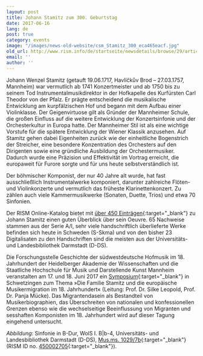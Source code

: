```yaml
---
layout: post
title: Johann Stamitz zum 300. Geburtstag
date: 2017-06-16
lang: de
post: true
category: events
image: "/images/news-old-website/csm_Stamitz_300_eca465eacf.jpg"
old_url: http://www.rism.info/de/startseite/newsdetails/browse/29/article/64/johann-stamitz-at-300.html
email: ''
author: ''
---
```


Johann Wenzel Stamitz (getauft 19.06.1717, Havlíčkův Brod – 27.03.1757, Mannheim) war vermutlich ab 1741 Konzertmeister und ab 1750 bis zu seinem Tod Instrumentalmusikdirektor in der Hofkapelle des Kurfürsten Carl Theodor von der Pfalz. Er prägte entscheidend die musikalische Entwicklung am kurpfälzischen Hof und begann mit dem Aufbau einer Violinklasse. Der Geigenvirtuose gilt als Gründer der Mannheimer Schule, die großen Einfluss auf die weitere Entwicklung der Konzertsinfonie und der Orchesterkultur in Europa hatte. Der Mannheimer Stil ist als eine wichtige Vorstufe für die spätere Entwicklung der Wiener Klassik anzusehen. Auf Stamitz gehen dabei Eigenheiten zurück wie der einheitliche Bogenstrich der Streicher, eine besondere Konzentration des Orchesters auf den Dirigenten sowie eine gründliche Ausbildung der Orchestermusiker. Dadurch wurde eine Präzision und Effektivität im Vortrag erreicht, die europaweit für Furore sorgte und für uns heute selbstverständlich ist.

Der böhmischer Komponist, der nur 40 Jahre alt wurde, hat fast ausschließlich Instrumentalwerke komponiert, darunter zahlreiche Flöten- und Violinkonzerte und vermutlich das früheste Klarinettenkonzert. Zu zählen auch viele Kammermusikwerke (Sonaten, Duette, Trios) und etwa 70 Sinfonien.


Der RISM Online-Katalog bietet mit [über 450 Einträgen](https://opac.rism.info/metaopac/search?View=rism&View=rism&q=118752618&Language=en){:target="_blank"} zu Johann Stamitz einen guten Überblick über sein Oeuvre. 65 Nachweise stammen aus der Serie A/I, sehr viele handschriftlich überlieferte Werke befinden sich heute in Schweden (S-Skma) und von den bisher 23 Digitalisaten zu den Handschriften sind die meisten aus der Universitäts- und Landesbibliothek Darmstadt (D-DS).

Die Forschungsstelle Geschichte der südwestdeutsche Hofmusik im 18. Jahrhundert der Heidelberger Akademie der Wissenschaften und die Staatliche Hochschule für Musik und Darstellende Kunst Mannheim veranstalten am 17. und 18. Juni 2017 ein [Symposium](http://www.hof-musik.de/html/veranstaltungen.html){:target="_blank"} in Schwetzingen zum Thema »Die Familie Stamitz und die europäische Musikermigration im 18. Jahrhundert« (Leitung: Prof. Dr. Silke Leopold, Prof. Dr. Panja Mücke). Das Migrantendasein als Bestandteil von Musikerbiographien, das Überschreiten von nationalen und konfessionellen Grenzen ebenso wie die wechselseitige Beeinflussung von Migranten und sesshaften Komponisten im 18. Jahrhundert wird auf dieser Tagung eingehend untersucht.


_Abbildung_: Sinfonie in B-Dur, WolS I. B|b-4, Universitäts- und Landesbibliothek Darmstadt (D-DS), [Mus.ms. 1029/7b](http://tudigit.ulb.tu-darmstadt.de/show/Mus-Ms-1029-07b){:target="_blank"} (RISM ID no. [450002705](https://opac.rism.info/search?id=450002705&Language=en){:target="_blank"}).